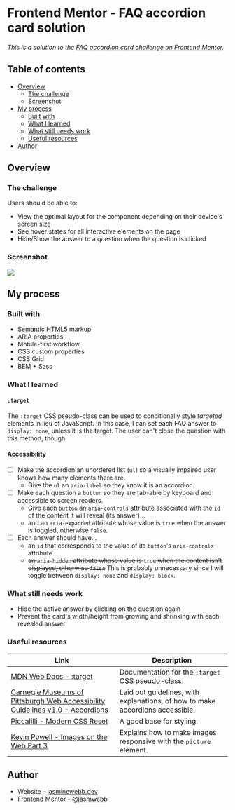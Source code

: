 # Frontend Mentor - FAQ accordion card solution

*This is a solution to the [FAQ accordion card challenge on Frontend Mentor](https://www.frontendmentor.io/challenges/faq-accordion-card-XlyjD0Oam).*

## Table of contents

- [Overview](#overview)
  - [The challenge](#the-challenge)
  - [Screenshot](#screenshot)
- [My process](#my-process)
  - [Built with](#built-with)
  - [What I learned](#what-i-learned)
  - [What still needs work](#what-still-needs-work)
  - [Useful resources](#useful-resources)
- [Author](#author)

## Overview

### The challenge

Users should be able to:

- View the optimal layout for the component depending on their device's screen size
- See hover states for all interactive elements on the page
- Hide/Show the answer to a question when the question is clicked

### Screenshot

![](./screenshot.jpg)

## My process

### Built with

- Semantic HTML5 markup
- ARIA properties
- Mobile-first workflow
- CSS custom properties
- CSS Grid
- BEM + Sass

### What I learned

#### `:target`

The `:target` CSS pseudo-class can be used to conditionally style *targeted* elements in lieu of JavaScript. In this case, I can set each FAQ answer to `display: none`, unless it is the target. The user can't close the question with this method, though.

#### Accessibility

- [ ] Make the accordion an unordered list (`ul`) so a visually impaired user knows how many elements there are.
  * Give the `ul` an `aria-label` so they know it is an accordion.
- [ ] Make each question a `button` so they are tab-able by keyboard and accessible to screen readers.
  * Give each `button` an `aria-controls` attribute associated with the `id` of the content it will reveal (its answer)...
  * and an `aria-expanded` attribute whose value is `true` when the answer is toggled, otherwise `false`.
- [ ] Each answer should have...
  * an `id` that corresponds to the value of its `button`'s `aria-controls` attribute
  * ~~an `aria-hidden` attribute whose value is `true` when the content isn't displayed, otherwise `false`~~ This is probably unnecessary since I will toggle between `display: none` and `display: block`.

### What still needs work

- Hide the active answer by clicking on the question again
- Prevent the card's width/height from growing and shrinking with each revealed answer

### Useful resources

| Link | Description |
| ---- | ----------- |
| [MDN Web Docs - :target](https://developer.mozilla.org/en-US/docs/Web/CSS/:target) | Documentation for the `:target` CSS pseudo-class. |
| [Carnegie Museums of Pittsburgh Web Accessibility Guidelines v1.0 - Accordions](http://web-accessibility.carnegiemuseums.org/code/accordions) | Laid out guidelines, with explanations, of how to make accordions accessible. |
| [Piccalilli - Modern CSS Reset](https://piccalil.li/blog/a-modern-css-reset) | A good base for styling. |
| [Kevin Powell - Images on the Web Part 3](https://youtu.be/Rik3gHT24AM) | Explains how to make images responsive with the `picture` element. |

## Author

- Website - [jasminewebb.dev](https://www.jasminewebb.dev)
- Frontend Mentor - [@jasmwebb](https://www.frontendmentor.io/profile/jasmwebb)
